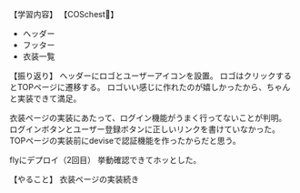 【学習内容】
【COSchest👗】
- ヘッダー
- フッター
- 衣装一覧

【振り返り】
ヘッダーにロゴとユーザーアイコンを設置。
ロゴはクリックするとTOPページに遷移する。
ロゴいい感じに作れたのが嬉しかったから、ちゃんと実装できて満足。

衣装ページの実装にあたって、ログイン機能がうまく行ってないことが判明。
ログインボタンとユーザー登録ボタンに正しいリンクを書けていなかった。
TOPページの実装前にdeviseで認証機能を作ったからだと思う。

flyにデプロイ（2回目）
挙動確認できてホッとした。

【やること】
衣装ページの実装続き
